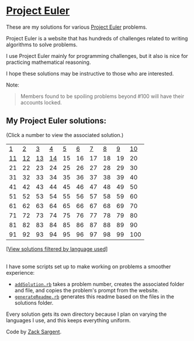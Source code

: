 # [Project Euler](https://projecteuler.net)

These are my solutions for various [Project Euler](https://projecteuler.net) problems.

Project Euler is a website that has hundreds of challenges related to writing algorithms to solve problems.

I use Project Euler mainly for programming challenges, but it also is nice for practicing mathematical reasoning.

I hope these solutions may be instructive to those who are interested.

Note:

> Members found to be spoiling problems beyond #100 will have their accounts locked.

## My Project Euler solutions:
(Click a number to view the associated solution.)
<!---
  This table is automatically generated and is best viewed with line wrap off.
  I did consider reference style links, and they didn't seem much better.
  Just try and view the formatted table, if you can.
-->
|                                |                                |                                |                              |                              |                              |                              |                              |                              |                                |
| ------------------------------ | ------------------------------ | ------------------------------ | ---------------------------- | ---------------------------- | ---------------------------- | ---------------------------- | ---------------------------- | ---------------------------- | ------------------------------ |
| [1](solutions/001/)            | [2](solutions/002/solve2.rb)   | [3](solutions/003/solve3.rb)   | [4](solutions/004/solve4.rb) | [5](solutions/005/solve5.rb) | [6](solutions/006/solve6.rb) | [7](solutions/007/solve7.rb) | [8](solutions/008/solve8.rb) | [9](solutions/009/solve9.rb) | [10](solutions/010/solve10.rb) |
| [11](solutions/011/solve11.py) | [12](solutions/012/solve12.py) | [13](solutions/013/solve13.py) | [14](solutions/014/)         | 15                           | 16                           | 17                           | 18                           | 19                           | 20                             |
| 21                             | 22                             | 23                             | 24                           | 25                           | 26                           | 27                           | 28                           | 29                           | 30                             |
| 31                             | 32                             | 33                             | 34                           | 35                           | 36                           | 37                           | 38                           | 39                           | 40                             |
| 41                             | 42                             | 43                             | 44                           | 45                           | 46                           | 47                           | 48                           | 49                           | 50                             |
| 51                             | 52                             | 53                             | 54                           | 55                           | 56                           | 57                           | 58                           | 59                           | 60                             |
| 61                             | 62                             | 63                             | 64                           | 65                           | 66                           | 67                           | 68                           | 69                           | 70                             |
| 71                             | 72                             | 73                             | 74                           | 75                           | 76                           | 77                           | 78                           | 79                           | 80                             |
| 81                             | 82                             | 83                             | 84                           | 85                           | 86                           | 87                           | 88                           | 89                           | 90                             |
| 91                             | 92                             | 93                             | 94                           | 95                           | 96                           | 97                           | 98                           | 99                           | 100                            |


[[View solutions filtered by language used]](solutionsByLanguages.md)

<br>
I have some scripts set up to make working on problems a smoother experience:

 - [`addSolution.rb`](addSolution.rb) takes a problem number, creates the associated folder and file, and copies the problem's prompt from the website.
 - [`generateReadme.rb`](generateReadme.rb) generates this readme based on the files in the solutions folder.

Every solution gets its own directory because I plan on varying the languages I use, and this keeps everything uniform.

Code by [Zack Sargent](https://github.com/zsarge).
